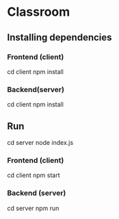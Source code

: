 # Classroom

## Installing dependencies

### Frontend (client)
cd client
npm install

### Backend(server)
cd client
npm install

## Run

cd server
node index.js

### Frontend (client)
cd client
npm start

### Backend (server)

cd server
npm run


